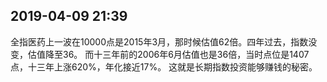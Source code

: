 ## 2019-04-09 21:39 

全指医药上一波在10000点是2015年3月，那时候估值62倍。四年过去，指数没变，估值降至36。
而十三年前的2006年6月估值也是36倍，当时点位是1407点，十三年上涨620%，年化接近17%。
这就是长期指数投资能够赚钱的秘密。   